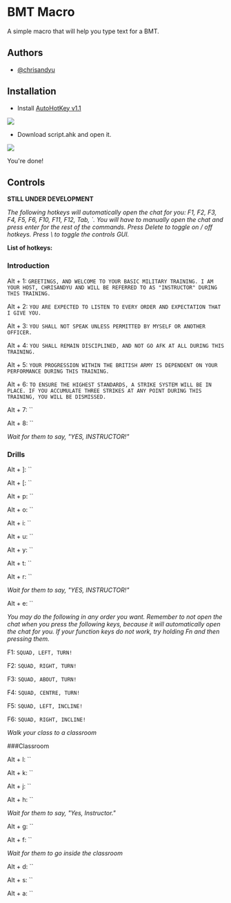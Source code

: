 # BMT Macro

A simple macro that will help you type text for a BMT.


## Authors

- [@chrisandyu](https://github.com/Chrisandyu)



## Installation

- Install [AutoHotKey v1.1](https://www.autohotkey.com/download/)

![ ](https://i.ibb.co/tzcs2WG/ahk.png)

- Download script.ahk and open it.

![ ](https://i.ibb.co/MnM8PGb/ahk2.png)

You're done!

## Controls
 
**STILL UNDER DEVELOPMENT**
  
*The following hotkeys will automatically open the chat for you: F1, F2, F3, F4, F5, F6, F10, F11, F12, Tab, `. 
You will have to manually open the chat and press enter for the rest of the commands.
Press Delete to toggle on / off hotkeys. Press \ to toggle the controls GUI.*
    
**List of hotkeys:**

### Introduction
 
Alt + 1: `GREETINGS, AND WELCOME TO YOUR BASIC MILITARY TRAINING. I AM YOUR HOST, CHRISANDYU AND WILL BE REFERRED TO AS "INSTRUCTOR" DURING THIS TRAINING.`
 
Alt + 2: `YOU ARE EXPECTED TO LISTEN TO EVERY ORDER AND EXPECTATION THAT I GIVE YOU.`

Alt + 3: `YOU SHALL NOT SPEAK UNLESS PERMITTED BY MYSELF OR ANOTHER OFFICER.`

Alt + 4: `YOU SHALL REMAIN DISCIPLINED, AND NOT GO AFK AT ALL DURING THIS TRAINING.`

Alt + 5: `YOUR PROGRESSION WITHIN THE BRITISH ARMY IS DEPENDENT ON YOUR PERFORMANCE DURING THIS TRAINING.`

Alt + 6: `TO ENSURE THE HIGHEST STANDARDS, A STRIKE SYSTEM WILL BE IN PLACE. IF YOU ACCUMULATE THREE STRIKES AT ANY POINT DURING THIS TRAINING, YOU WILL BE DISMISSED.`
 
Alt + 7: ``

Alt + 8: ``

*Wait for them to say, "YES, INSTRUCTOR!"*

### Drills

Alt + ]: ``

Alt + [: ``

Alt + p: ``

Alt + o: ``

Alt + i: ``

Alt + u: ``

Alt + y: ``

Alt + t: ``

Alt + r: ``

*Wait for them to say, "YES, INSTRUCTOR!"*

Alt + e: ``

*You may do the following in any order you want. Remember to not open the chat when you press the following keys, because it will automatically open the chat for you. If your function keys do not work, try holding Fn and then pressing them.*

F1: `SQUAD,
LEFT, TURN!`

F2: `SQUAD,
RIGHT, TURN!`

F3: `SQUAD,
ABOUT, TURN!`

F4: `SQUAD,
CENTRE, TURN!`

F5: `SQUAD,
LEFT, INCLINE!`

F6: `SQUAD,
RIGHT, INCLINE!`

*Walk your class to a classroom*

###Classroom

Alt + l: ``

Alt + k: ``

Alt + j: ``

Alt + h: ``

*Wait for them to say, "Yes, Instructor."*

Alt + g: ``

Alt + f: ``

*Wait for them to go inside the classroom*

Alt + d: ``

Alt + s: ``

Alt + a: ``

